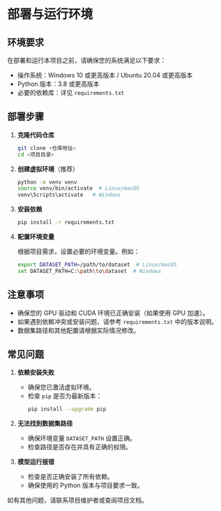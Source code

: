 # 部署与运行环境

## 环境要求

在部署和运行本项目之前，请确保您的系统满足以下要求：

- 操作系统：Windows 10 或更高版本 / Ubuntu 20.04 或更高版本
- Python 版本：3.8 或更高版本
- 必要的依赖库：详见 `requirements.txt`

## 部署步骤

1. **克隆代码仓库**

   ```bash
   git clone <仓库地址>
   cd <项目目录>
   ```

2. **创建虚拟环境**（推荐）

   ```bash
   python -m venv venv
   source venv/bin/activate  # Linux/macOS
   venv\Scripts\activate   # Windows
   ```

3. **安装依赖**

   ```bash
   pip install -r requirements.txt
   ```

4. **配置环境变量**

   根据项目需求，设置必要的环境变量。例如：

   ```bash
   export DATASET_PATH=/path/to/dataset  # Linux/macOS
   set DATASET_PATH=C:\path\to\dataset  # Windows
   ```



## 注意事项

- 确保您的 GPU 驱动和 CUDA 环境已正确安装（如果使用 GPU 加速）。
- 如果遇到依赖冲突或安装问题，请参考 `requirements.txt` 中的版本说明。
- 数据集路径和其他配置请根据实际情况修改。

## 常见问题

1. **依赖安装失败**
   - 确保您已激活虚拟环境。
   - 检查 `pip` 是否为最新版本：
     ```bash
     pip install --upgrade pip
     ```

2. **无法找到数据集路径**
   - 确保环境变量 `DATASET_PATH` 设置正确。
   - 检查路径是否存在并具有正确的权限。

3. **模型运行报错**
   - 检查是否正确安装了所有依赖。
   - 确保使用的 Python 版本与项目要求一致。

如有其他问题，请联系项目维护者或查阅项目文档。
